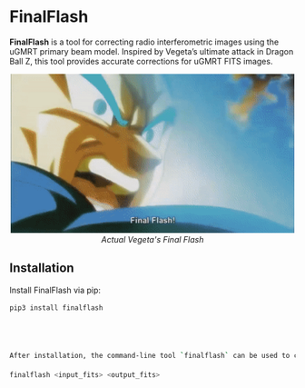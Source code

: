 
# FinalFlash

**FinalFlash** is a tool for correcting radio interferometric images using the uGMRT primary beam model. Inspired by Vegeta’s ultimate attack in Dragon Ball Z, this tool provides accurate corrections for uGMRT FITS images.

<p align="center">
  <img src="https://github.com/arpan-52/Finalflash/blob/main/vegeta.gif" alt="FinalFlash Animation" width="500"/>
  <br/>
  <i>Actual Vegeta's Final Flash</i>
</p>

## Installation

Install FinalFlash via pip:

```bash
pip3 install finalflash




After installation, the command-line tool `finalflash` can be used to correct FITS files.

finalflash <input_fits> <output_fits>
